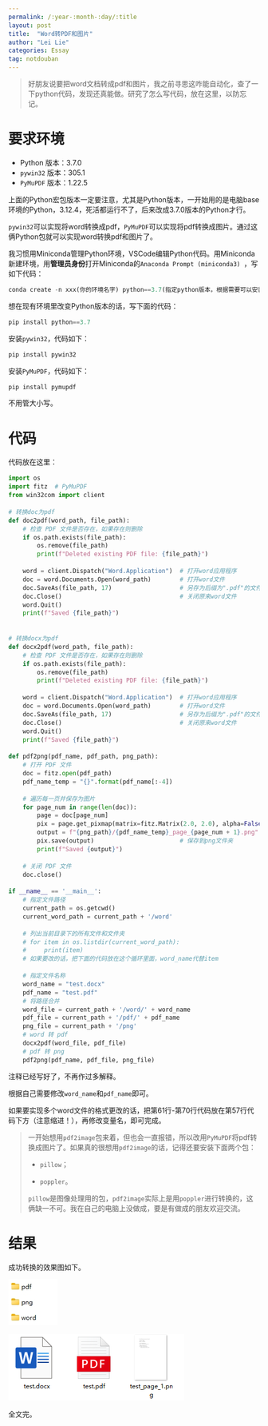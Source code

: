 ```yaml
---
permalink: /:year-:month-:day/:title
layout: post
title:  "Word转PDF和图片"
author: "Lei Lie"
categories: Essay
tag: notdouban
---
```


> 好朋友说要把word文档转成pdf和图片，我之前寻思这咋能自动化，查了一下python代码，发现还真能做。研究了怎么写代码，放在这里，以防忘记。

# 要求环境

- Python 版本：3.7.0
- `pywin32` 版本：305.1
- `PyMuPDF` 版本：1.22.5

上面的Python宏包版本一定要注意，尤其是Python版本，一开始用的是电脑base环境的Python，3.12.4，死活都运行不了，后来改成3.7.0版本的Python才行。

`pywin32`可以实现将word转换成pdf，`PyMuPDF`可以实现将pdf转换成图片。通过这俩Python包就可以实现word转换pdf和图片了。

我习惯用Miniconda管理Python环境，VSCode编辑Python代码。用Miniconda新建环境，用**管理员身份**打开Miniconda的`Anaconda Prompt (miniconda3) `，写如下代码：

```python
conda create -n xxx(你的环境名字) python==3.7(指定python版本，根据需要可以安装其他版本)
```

想在现有环境里改变Python版本的话，写下面的代码：

```python
pip install python==3.7
```

安装`pywin32`，代码如下：

```python
pip install pywin32
```

安装`PyMuPDF`，代码如下：

```python
pip install pymupdf
```

不用管大小写。

# 代码

代码放在这里：

```python
import os
import fitz  # PyMuPDF 
from win32com import client

# 转换doc为pdf
def doc2pdf(word_path, file_path):  
    # 检查 PDF 文件是否存在，如果存在则删除  
    if os.path.exists(file_path):  
        os.remove(file_path)  
        print(f"Deleted existing PDF file: {file_path}")  
      
    word = client.Dispatch("Word.Application")  # 打开word应用程序  
    doc = word.Documents.Open(word_path)        # 打开word文件  
    doc.SaveAs(file_path, 17)                   # 另存为后缀为".pdf"的文件，其中参数17表示为pdf，保存到pdf文件夹
    doc.Close()                                 # 关闭原来word文件  
    word.Quit()
    print(f"Saved {file_path}")  


# 转换docx为pdf
def docx2pdf(word_path, file_path):      
    # 检查 PDF 文件是否存在，如果存在则删除  
    if os.path.exists(file_path):  
        os.remove(file_path)
        print(f"Deleted existing PDF file: {file_path}")  
      
    word = client.Dispatch("Word.Application")  # 打开word应用程序  
    doc = word.Documents.Open(word_path)        # 打开word文件  
    doc.SaveAs(file_path, 17)                   # 另存为后缀为".pdf"的文件，其中参数17表示为pdf，保存到pdf文件夹
    doc.Close()                                 # 关闭原来word文件  
    word.Quit() 
    print(f"Saved {file_path}")  

def pdf2png(pdf_name, pdf_path, png_path):
    # 打开 PDF 文件  
    doc = fitz.open(pdf_path) 
    pdf_name_temp = "{}".format(pdf_name[:-4]) 
    
    # 遍历每一页并保存为图片  
    for page_num in range(len(doc)):  
        page = doc[page_num]  
        pix = page.get_pixmap(matrix=fitz.Matrix(2.0, 2.0), alpha=False)    # pdf 转换 png
        output = f"{png_path}/{pdf_name_temp}_page_{page_num + 1}.png"      # 指定保存名称和保存位置
        pix.save(output)                        # 保存到png文件夹
        print(f"Saved {output}")  
    
    # 关闭 PDF 文件  
    doc.close()

if __name__ == '__main__':
    # 指定文件路径
    current_path = os.getcwd()
    current_word_path = current_path + '/word'

    # 列出当前目录下的所有文件和文件夹  
    # for item in os.listdir(current_word_path):  
    #     print(item) 
    # 如果要改的话，把下面的代码放在这个循环里面，word_name代替item

    # 指定文件名称
    word_name = "test.docx"
    pdf_name = "test.pdf"
    # 将路径合并
    word_file = current_path + '/word/' + word_name
    pdf_file = current_path + '/pdf/' + pdf_name
    png_file = current_path + '/png'
    # word 转 pdf
    docx2pdf(word_file, pdf_file)
    # pdf 转 png
    pdf2png(pdf_name, pdf_file, png_file)
```

注释已经写好了，不再作过多解释。

根据自己需要修改`word_name`和`pdf_name`即可。

如果要实现多个word文件的格式更改的话，把第61行-第70行代码放在第57行代码下方（注意缩进！），再修改变量名，即可完成。

> 一开始想用`pdf2image`包来着，但也会一直报错，所以改用`PyMuPDF`将pdf转换成图片了。如果真的很想用`pdf2image`的话，记得还要安装下面两个包：
>
> - `pillow`；
>
> - `poppler`。
>
> `pillow`是图像处理用的包，`pdf2image`实际上是用`poppler`进行转换的，这俩缺一不可。我在自己的电脑上没做成，要是有做成的朋友欢迎交流。

# 结果

成功转换的效果图如下。

![img1](./../images/img-2024-07-07/img1.png)

![img2](./../images/img-2024-07-07/img2.png)

全文完。
